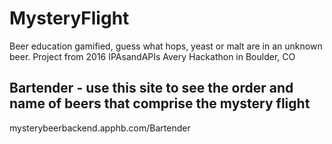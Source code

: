 # MysteryFlight
Beer education gamified, guess what hops, yeast or malt are in an unknown beer.  Project from 2016 IPAsandAPIs Avery Hackathon in Boulder, CO 

## Bartender - use this site to see the order and name of beers that comprise the mystery flight
mysterybeerbackend.apphb.com/Bartender
